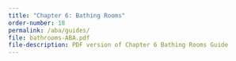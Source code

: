 ```yaml
---
title: "Chapter 6: Bathing Rooms"
order-number: 18
permalink: /aba/guides/
file: bathrooms-ABA.pdf
file-description: PDF version of Chapter 6 Bathing Rooms Guide
---
```

